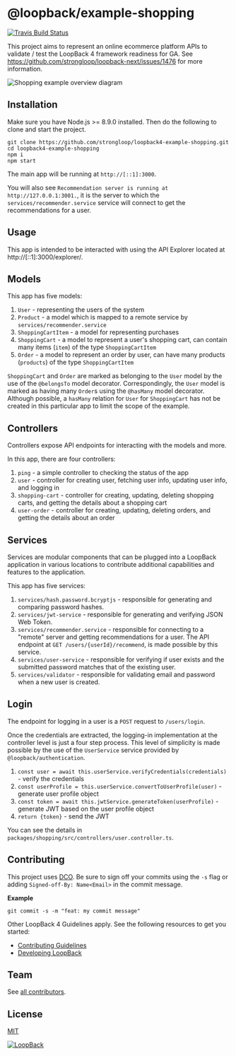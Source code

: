 # @loopback/example-shopping

[![Travis Build Status](https://travis-ci.com/strongloop/loopback4-example-shopping.svg?branch=master)](https://travis-ci.com/strongloop/loopback4-example-shopping)

This project aims to represent an online ecommerce platform APIs to validate /
test the LoopBack 4 framework readiness for GA. See
https://github.com/strongloop/loopback-next/issues/1476 for more information.

![Shopping example overview diagram](example-shopping.png)

## Installation

Make sure you have Node.js >= 8.9.0 installed. Then do the following to clone
and start the project.

```
git clone https://github.com/strongloop/loopback4-example-shopping.git
cd loopback4-example-shopping
npm i
npm start
```

The main app will be running at `http://[::1]:3000`.

You will also see `Recommendation server is running at http://127.0.0.1:3001.`, it is the server to which
the `services/recommender.service` service will connect to get the recommendations for a user.

## Usage

This app is intended to be interacted with using the API Explorer located at http://[::1]:3000/explorer/.

## Models

This app has five models:

1. `User` - representing the users of the system
2. `Product` - a model which is mapped to a remote service by `services/recommender.service`
3. `ShoppingCartItem` - a model for representing purchases
4. `ShoppingCart` - a model to represent a user's shopping cart, can contain many items (`item`) of the type `ShoppingCartItem`
5. `Order` - a model to represent an order by user, can have many products (`products`) of the type `ShoppingCartItem`

`ShoppingCart` and `Order` are marked as belonging to the `User` model by the use of the `@belongsTo` model decorator. Correspondingly, the `User` model is marked as having many `Order`s using the `@hasMany` model decorator. Although possible, a `hasMany` relation for `User` for `ShoppingCart` has not be created in this particular app to limit the scope of the example.

## Controllers

Controllers expose API endpoints for interacting with the models and more.

In this app, there are four controllers:

1. `ping` - a simple controller to checking the status of the app
2. `user` - controller for creating user, fetching user info, updating user info, and logging in
3. `shopping-cart` - controller for creating, updating, deleting shopping carts, and getting the details about a shopping cart
4. `user-order` - controller for creating, updating, deleting orders, and getting the details about an order

## Services

Services are modular components that can be plugged into a LoopBack application in various locations to contribute
additional capabilities and features to the application.

This app has five services:

1. `services/hash.password.bcryptjs` - responsible for generating and comparing password hashes.
2. `services/jwt-service` - responsible for generating and verifying JSON Web Token.
3. `services/recommender.service` - responsible for connecting to a "remote" server and getting recommendations for a user. The API endpoint at `GET /users​/{userId}​/recommend`, is made possible by this service.
4. `services/user-service` - responsible for verifying if user exists and the submitted password matches that of the existing user.
5. `services/validator` - responsible for validating email and password when a new user is created.

## Login

The endpoint for logging in a user is a `POST` request to `/users/login`.

Once the credentials are extracted, the logging-in implementation at the controller level is just a four step process. This level of simplicity is made possible by the use of the `UserService` service provided by
 `@loopback/authentication`.

1. `const user = await this.userService.verifyCredentials(credentials)` - verify the credentials
2. `const userProfile = this.userService.convertToUserProfile(user)` - generate user profile object
3. `const token = await this.jwtService.generateToken(userProfile)` - generate JWT based on the user profile object
4. `return {token}` - send the JWT

You can see the details in `packages/shopping/src/controllers/user.controller.ts`.

## Contributing

This project uses [DCO](https://developercertificate.org/). Be sure to sign off
your commits using the `-s` flag or adding `Signed-off-By: Name<Email>` in the
commit message.

**Example**

```
git commit -s -m "feat: my commit message"
```

Other LoopBack 4 Guidelines apply. See the following resources to get you
started:

- [Contributing Guidelines](https://github.com/strongloop/loopback-next/blob/master/docs/CONTRIBUTING.md)
- [Developing LoopBack](./DEVELOPING.md)

## Team

See
[all contributors](https://github.com/strongloop/loopback4-example-shopping/graphs/contributors).

## License

[MIT](LICENSE)

[![LoopBack](<https://github.com/strongloop/loopback-next/raw/master/docs/site/imgs/branding/Powered-by-LoopBack-Badge-(blue)-@2x.png>)](http://loopback.io/)
